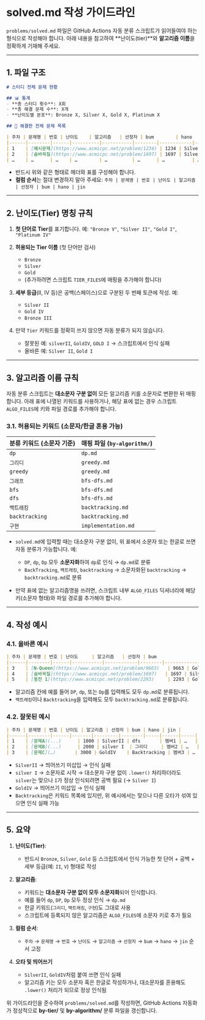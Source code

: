 # solved.md 작성 가이드라인

`problems/solved.md` 파일은 GitHub Actions 자동 분류 스크립트가 읽어들여야 하는 형식으로 작성해야 합니다.
아래 내용을 참고하여 **난이도(tier)**와 **알고리즘 이름**을 정확하게 기재해 주세요.

---

## 1. 파일 구조

```markdown
# 스터디 전체 문제 현황

## 📊 통계
- **총 스터디 횟수**: X회
- **총 해결 문제 수**: X개
- **난이도별 분포**: Bronze X, Silver X, Gold X, Platinum X

## 📑 해결한 전체 문제 목록

| 주차 | 문제명 | 번호 | 난이도    | 알고리즘   | 선정자 | bum        | hano       | jin        |
|------|--------|------|----------|-----------|--------|------------|------------|------------|
| 1    | [예시문제](https://www.acmicpc.net/problem/1234) | 1234 | Silver II | DP        | 멤버1 | https://… | https://… | https://… |
| 2    | [숨바꼭질](https://www.acmicpc.net/problem/1697) | 1697 | Silver I  | BFS       | 멤버2 | https://… | https://… | https://… |
| …    | …      | …    | …        | …         | …      | …          | …          | …          |
```

* 반드시 위와 같은 형태로 헤더와 표를 구성해야 합니다.
* **컬럼 순서**는 절대 변경하지 말아 주세요:
  `주차 | 문제명 | 번호 | 난이도 | 알고리즘 | 선정자 | bum | hano | jin`

---

## 2. 난이도(Tier) 명칭 규칙

1. **첫 단어로 Tier**를 표기합니다.
   예: `"Bronze V"`, `"Silver II"`, `"Gold I"`, `"Platinum IV"`
2. **허용되는 Tier 이름** (첫 단어만 검사)

   * `Bronze`
   * `Silver`
   * `Gold`
   * (추가하려면 스크립트 `TIER_FILES`에 매핑을 추가해야 합니다)
3. **세부 등급**(II, IV 등)은 공백(스페이스)으로 구분된 두 번째 토큰에 작성.
   예:

   * `Silver II`
   * `Gold IV`
   * `Bronze III`
4. 만약 `Tier` 키워드를 정확히 쓰지 않으면 자동 분류가 되지 않습니다.

   * 잘못된 예: `silverII`, `GoldIV`, `GOLD I` → 스크립트에서 인식 실패
   * 올바른 예: `Silver II`, `Gold I`

---

## 3. 알고리즘 이름 규칙

자동 분류 스크립트는 **대소문자 구분 없이** 모든 알고리즘 키를 소문자로 변환한 뒤 매핑합니다.
아래 표에 나열된 키워드를 사용하거나, 해당 표에 없는 경우 스크립트 `ALGO_FILES`에 키와 파일 경로를 추가해야 합니다.

### 3.1. 허용되는 키워드 (소문자/한글 혼용 가능)

| 분류 키워드 (소문자 기준) | 매핑 파일 (`by-algorithm/`) |
| --------------- | ----------------------- |
| `dp`            | `dp.md`                 |
| `그리디`           | `greedy.md`             |
| `greedy`        | `greedy.md`             |
| `그래프`           | `bfs-dfs.md`            |
| `bfs`           | `bfs-dfs.md`            |
| `dfs`           | `bfs-dfs.md`            |
| `백트래킹`          | `backtracking.md`       |
| `backtracking`  | `backtracking.md`       |
| `구현`            | `implementation.md`     |

* `solved.md`에 입력할 때는 대소문자 구분 없이, 위 표에서 소문자 또는 한글로 쓰면 자동 분류가 가능합니다.
  예:

  * `DP`, `dp`, `Dp` 모두 **소문자화**하여 `dp`로 인식 → `dp.md`로 분류
  * `BackTracking`, `백트래킹`, `backtracking` → 소문자화된 `backtracking` → `backtracking.md`로 분류
* 만약 표에 없는 알고리즘명을 쓰려면, 스크립트 내부 `ALGO_FILES` 딕셔너리에 해당 키(소문자 형태)와 파일 경로를 추가해야 합니다.

---

## 4. 작성 예시

### 4.1. 올바른 예시

```markdown
| 주차 | 문제명 | 번호 | 난이도     | 알고리즘   | 선정자 | bum                              | hano                             | jin                              |
|------|--------|------|-----------|------------|--------|----------------------------------|----------------------------------|----------------------------------|
| 3    | [N-Queen](https://www.acmicpc.net/problem/9663)   | 9663 | Gold I    | 백트래킹    | 멤버3 | https://github.com/…/9663_bum    | https://github.com/…/9663_hano   | https://github.com/…/9663_jin    |
| 4    | [숨바꼭질](https://www.acmicpc.net/problem/1697)   | 1697 | Silver I  | BFS        | 멤버2 | https://github.com/…/1697_bum    | https://github.com/…/1697_hano   | https://github.com/…/1697_jin    |
| 5    | [동전 1](https://www.acmicpc.net/problem/2293)     | 2293 | Gold V    | DP         | 멤버1 | https://github.com/…/2293_bum    | https://github.com/…/2293_hano   | https://github.com/…/2293_jin    |
```

* 알고리즘 칸에 예를 들어 `DP`, `dp`, 또는 `Dp`를 입력해도 모두 `dp.md`로 분류됩니다.
* `백트래킹`이나 `Backtracking`을 입력해도 모두 `backtracking.md`로 분류됩니다.

### 4.2. 잘못된 예시

```markdown
| 주차 | 문제명 | 번호 | 난이도 | 알고리즘 | 선정자 | bum | hano | jin |
|------|--------|------|-------|---------|--------|-----|------|-----|
| 1    | [문제A](...)      | 1000 | SilverII | dfs       | 멤버1 | …   | …    | …   |
| 2    | [문제B](...)      | 2000 | silver I  | 그리디     | 멤버2 | …   | …    | …   |
| 3    | [문제C](…)       | 3000 | GoldIV    | Backtracking | 멤버3 | …   | …    | …   |
```

* `SilverII` → 띄어쓰기 미삽입 → 인식 실패
* `silver I` → 소문자로 시작 → 대소문자 구분 없이 `.lower()` 처리하더라도 `silver`는 맞으나 `I`가 정상 인식되려면 공백 필요 (→ `Silver I`)
* `GoldIV` → 띄어쓰기 미삽입 → 인식 실패
* `Backtracking`은 키워드 목록에 있지만, 위 예시에서는 맞으나 다른 오타가 섞여 있으면 인식 실패 가능

---

## 5. 요약

1. **난이도(Tier)**:

   * 반드시 `Bronze`, `Silver`, `Gold` 등 스크립트에서 인식 가능한 첫 단어 + 공백 + 세부 등급(예: `II`, `V`) 형태로 작성
2. **알고리즘**:

   * 키워드는 **대소문자 구분 없이 모두 소문자화**되어 인식합니다.
   * 예를 들어 `dp`, `DP`, `Dp` 모두 정상 인식 → `dp.md`
   * 한글 키워드(`그리디`, `백트래킹`, `구현`)도 그대로 사용
   * 스크립트에 등록되지 않은 알고리즘은 `ALGO_FILES`에 소문자 키로 추가 필요
3. **컬럼 순서**:

   * `주차` → `문제명` → `번호` → `난이도` → `알고리즘` → `선정자` → `bum` → `hano` → `jin` 순서 고정
4. **오타 및 띄어쓰기**

   * `SilverII`, `GoldIV`처럼 붙여 쓰면 인식 실패
   * 알고리즘 키는 모두 소문자 혹은 한글로 작성하거나, 대소문자를 혼용해도 `.lower()` 처리가 되므로 정상 인식됨

위 가이드라인을 준수하여 `problems/solved.md`를 작성하면, GitHub Actions 자동화가 정상적으로 **by-tier/** 및 **by-algorithm/** 분류 파일을 갱신합니다.
